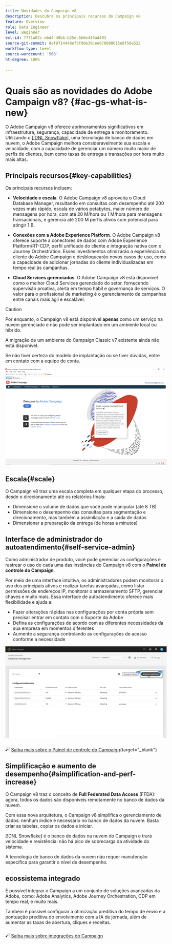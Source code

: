 ```yaml
---
title: Novidades do Campaign v8
description: Descubra os principais recursos do Campaign v8
feature: Overview
role: Data Engineer
level: Beginner
exl-id: 7771a02c-ebd4-48b6-b25e-6b6e420ad493
source-git-commit: def9714448ef5fdde39cee070088615e8f50e522
workflow-type: tm+mt
source-wordcount: '568'
ht-degree: 100%

---
```


# Quais são as novidades do Adobe Campaign v8? {#ac-gs-what-is-new}

O Adobe Campaign v8 oferece aprimoramentos significativos em infraestrutura, segurança, capacidade de entrega e monitoramento. Utilizando o [[!DNL Snowflake]](https://www.snowflake.com/), uma tecnologia de banco de dados em nuvem, o Adobe Campaign melhora consideravelmente sua escala e velocidade, com a capacidade de gerenciar um número muito maior de perfis de clientes, bem como taxas de entrega e transações por hora muito mais altas.

## Principais recursos{#key-capabilities}

Os principais recursos incluem:

* **Velocidade e escala**. O Adobe Campaign v8 aproveita o Cloud Database Manager, resultando em consultas com desempenho até 200 vezes mais rápido, escala de vários petabytes, maior número de mensagens por hora, com até 20 M/hora ou 1 M/hora para mensagens transacionais, e gerencia até 200 M perfis ativos com potencial para atingir 1 B.

* **Conexões com a Adobe Experience Platform**. O Adobe Campaign v8 oferece suporte a conectores de dados com Adobe Experience Platform/RT-CDP, perfil unificado do cliente e integração nativa com o Journey Orchestration. Esses investimentos otimizarão a experiência do cliente do Adobe Campaign e desbloquearão novos casos de uso, como a capacidade de adicionar jornadas do cliente individualizadas em tempo real às campanhas.

* **Cloud Services gerenciados**. O Adobe Campaign v8 está disponível como o melhor Cloud Services gerenciado do setor, fornecendo supervisão proativa, alerta em tempo hábil e governança de serviços. O valor para o profissional de marketing é o gerenciamento de campanhas entre canais mais ágil e escalável.

>[!CAUTION]
>
>Por enquanto, o Campaign v8 está disponível **apenas** como um serviço na nuvem gerenciado e não pode ser implantado em um ambiente local ou híbrido.
>
>A migração de um ambiente do Campaign Classic v7 existente ainda não está disponível.
>
>Se não tiver certeza do modelo de implantação ou se tiver dúvidas, entre em contato com a equipe de conta.

![](assets/home-page.png)

## Escala{#scale}

O Campaign v8 traz uma escala completa em qualquer etapa do processo, desde o direcionamento até os relatórios finais:

* Dimensione o volume de dados que você pode manipular (até 8 TB)
* Dimensione o desempenho das consultas para segmentação e direcionamento, mas também a assimilação e a saída de dados
* Dimensionar a preparação da entrega (de horas a minutos)

## Interface de administrador do autoatendimento{#self-service-admin}

Como administrador de produto, você pode gerenciar as configurações e rastrear o uso de cada uma das instâncias do Campaign v8 com o **Painel de controle do Campaign**.

Por meio de uma interface intuitiva, os administradores podem monitorar o uso dos principais ativos e realizar tarefas avançadas, como listar permissões de endereços IP, monitorar o armazenamento SFTP, gerenciar chaves e muito mais. Essa interface de autoatendimento oferece mais flexibilidade e ajuda a:

* Fazer alterações rápidas nas configurações por conta própria sem precisar entrar em contato com o Suporte da Adobe
* Defina as configurações de acordo com as diferentes necessidades da sua empresa em momentos diferentes
* Aumente a segurança controlando as configurações de acesso conforme a necessidade

![](assets/subdomain1.png)

![](../assets/do-not-localize/glass.png) [Saiba mais sobre o Painel de controle do Campaign](https://experienceleague.adobe.com/docs/control-panel/using/discover-control-panel/key-features.html?lang=pt-BR){target=&quot;_blank&quot;}



## Simplificação e aumento de desempenho{#simplification-and-perf-increase}

O Campaign v8 traz o conceito de **Full Federated Data Access** (FFDA): agora, todos os dados são disponíveis remotamente no banco de dados da nuvem.

Com essa nova arquitetura, o Campaign v8 simplifica o gerenciamento de dados: nenhum índice é necessário no banco de dados da nuvem. Basta criar as tabelas, copiar os dados e iniciar.

[!DNL Snowflake] é o banco de dados na nuvem do Campaign e trará velocidade e resistência: não há pico de sobrecarga da atividade do sistema.

A tecnologia de banco de dados da nuvem não requer manutenção específica para garantir o nível de desempenho.

## ecossistema integrado

É possível integrar o Campaign a um conjunto de soluções avançadas da Adobe, como: Adobe Analytics, Adobe Journey Orchestration, CDP em tempo real, e muito mais.

Também é possível configurar a otimização preditiva do tempo de envio e a pontuação preditiva do envolvimento com a IA de jornada, além de aumentar as taxas de abertura, cliques e receitas.

![](../assets/do-not-localize/glass.png) [Saiba mais sobre integrações do Campaign](../connect/integration.md)

